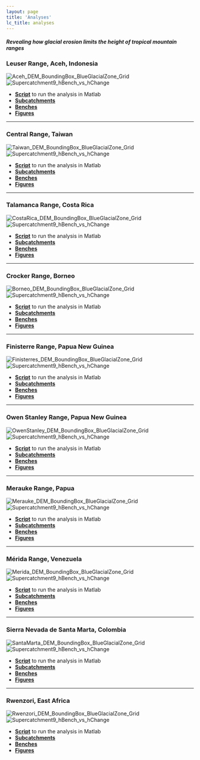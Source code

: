 ```yaml
---
layout: page
title: 'Analyses'
lc_title: analyses
---
```


#### *Revealing how glacial erosion limits the height of tropical mountain ranges*

### Leuser Range, Aceh, Indonesia

![Aceh_DEM_BoundingBox_BlueGlacialZone_Grid](https://raw.githubusercontent.com/mcunningham917/PHdata/master/Aceh/Maps/Aceh_DEM_BoundingBox_BlueGlacialZone_Grid.png)
![Supercatchment9_hBench_vs_hChange](https://raw.githubusercontent.com/mcunningham917/PHanalysis/master/Aceh/Figures/SupercatchmentPHBs/Supercatchment9_hBench_vs_hChange.png)

  * [**Script**](https://github.com/mcunningham917/PHanalysis/blob/master/Aceh/Aceh.m) to run the analysis in Matlab
  * [**Subcatchments**](https://github.com/mcunningham917/PHanalysis/blob/master/Aceh/Subcatchments/25mStep)
  * [**Benches**](https://github.com/mcunningham917/PHanalysis/blob/master/Aceh/PHBs/Cusum02_BenchLength3Steps/AllSupercatchments) 
  * [**Figures**](https://github.com/mcunningham917/PHanalysis/blob/master/Aceh/Figures/SupercatchmentPHBs) 

___



### Central Range, Taiwan

![Taiwan_DEM_BoundingBox_BlueGlacialZone_Grid](https://raw.githubusercontent.com/mcunningham917/PHdata/master/Taiwan/Maps/Taiwan_DEM_BoundingBox_BlueGlacialZone_Grid.png)
![Supercatchment9_hBench_vs_hChange](https://raw.githubusercontent.com/mcunningham917/PHanalysis/master/Taiwan/Figures/SupercatchmentPHBs/Supercatchment9_hBench_vs_hChange.png)

  * [**Script**](https://github.com/mcunningham917/PHanalysis/blob/master/Taiwan/Taiwan.m) to run the analysis in Matlab
  * [**Subcatchments**](https://github.com/mcunningham917/PHanalysis/blob/master/Taiwan/Subcatchments/25mStep)
  * [**Benches**](https://github.com/mcunningham917/PHanalysis/blob/master/Taiwan/PHBs/Cusum02_BenchLength3Steps/AllSupercatchments) 
  * [**Figures**](https://github.com/mcunningham917/PHanalysis/blob/master/Taiwan/Figures/SupercatchmentPHBs) 

___



### Talamanca Range, Costa Rica

![CostaRica_DEM_BoundingBox_BlueGlacialZone_Grid](https://raw.githubusercontent.com/mcunningham917/PHdata/master/CostaRica/Maps/CostaRica_DEM_BoundingBox_BlueGlacialZone_Grid.png)
![Supercatchment9_hBench_vs_hChange](https://raw.githubusercontent.com/mcunningham917/PHanalysis/master/CostaRica/Figures/SupercatchmentPHBs/Supercatchment9_hBench_vs_hChange.png)

  * [**Script**](https://github.com/mcunningham917/PHanalysis/blob/master/CostaRica/CostaRica.m) to run the analysis in Matlab
  * [**Subcatchments**](https://github.com/mcunningham917/PHanalysis/blob/master/CostaRica/Subcatchments/25mStep)
  * [**Benches**](https://github.com/mcunningham917/PHanalysis/blob/master/CostaRica/PHBs/Cusum02_BenchLength3Steps/AllSupercatchments) 
  * [**Figures**](https://github.com/mcunningham917/PHanalysis/blob/master/CostaRica/Figures/SupercatchmentPHBs) 

___




### Crocker Range, Borneo

![Borneo_DEM_BoundingBox_BlueGlacialZone_Grid](https://raw.githubusercontent.com/mcunningham917/PHdata/master/Borneo/Maps/Borneo_DEM_BoundingBox_BlueGlacialZone_Grid.png)
![Supercatchment9_hBench_vs_hChange](https://raw.githubusercontent.com/mcunningham917/PHanalysis/master/Borneo/Figures/SupercatchmentPHBs/Supercatchment9_hBench_vs_hChange.png)

  * [**Script**](https://github.com/mcunningham917/PHanalysis/blob/master/Borneo/Borneo.m) to run the analysis in Matlab
  * [**Subcatchments**](https://github.com/mcunningham917/PHanalysis/blob/master/Borneo/Subcatchments/25mStep)
  * [**Benches**](https://github.com/mcunningham917/PHanalysis/blob/master/Borneo/PHBs/Cusum02_BenchLength3Steps/AllSupercatchments) 
  * [**Figures**](https://github.com/mcunningham917/PHanalysis/blob/master/Borneo/Figures/SupercatchmentPHBs) 

___



### Finisterre Range, Papua New Guinea

![Finisterres_DEM_BoundingBox_BlueGlacialZone_Grid](https://raw.githubusercontent.com/mcunningham917/PHdata/master/Finisterres/Maps/Finisterres_DEM_BoundingBox_BlueGlacialZone_Grid.png)
![Supercatchment9_hBench_vs_hChange](https://raw.githubusercontent.com/mcunningham917/PHanalysis/master/Finisterres/Figures/SupercatchmentPHBs/Supercatchment9_hBench_vs_hChange.png)

  * [**Script**](https://github.com/mcunningham917/PHanalysis/blob/master/Finisterres/Finisterres.m) to run the analysis in Matlab
  * [**Subcatchments**](https://github.com/mcunningham917/PHanalysis/blob/master/Finisterres/Subcatchments/25mStep)
  * [**Benches**](https://github.com/mcunningham917/PHanalysis/blob/master/Finisterres/PHBs/Cusum02_BenchLength3Steps/AllSupercatchments) 
  * [**Figures**](https://github.com/mcunningham917/PHanalysis/blob/master/Finisterres/Figures/SupercatchmentPHBs) 

___



### Owen Stanley Range, Papua New Guinea

![OwenStanley_DEM_BoundingBox_BlueGlacialZone_Grid](https://raw.githubusercontent.com/mcunningham917/PHdata/master/OwenStanley/Maps/OwenStanley_DEM_BoundingBox_BlueGlacialZone_Grid.png)
![Supercatchment9_hBench_vs_hChange](https://raw.githubusercontent.com/mcunningham917/PHanalysis/master/OwenStanley/Figures/SupercatchmentPHBs/Supercatchment9_hBench_vs_hChange.png)

  * [**Script**](https://github.com/mcunningham917/PHanalysis/blob/master/OwenStanley/OwenStanley.m) to run the analysis in Matlab
  * [**Subcatchments**](https://github.com/mcunningham917/PHanalysis/blob/master/OwenStanley/Subcatchments/25mStep)
  * [**Benches**](https://github.com/mcunningham917/PHanalysis/blob/master/OwenStanley/PHBs/Cusum02_BenchLength3Steps/AllSupercatchments) 
  * [**Figures**](https://github.com/mcunningham917/PHanalysis/blob/master/OwenStanley/Figures/SupercatchmentPHBs) 

___



### Merauke Range, Papua

![Merauke_DEM_BoundingBox_BlueGlacialZone_Grid](https://raw.githubusercontent.com/mcunningham917/PHdata/master/Merauke/Maps/Merauke_DEM_BoundingBox_BlueGlacialZone_Grid.png)
![Supercatchment9_hBench_vs_hChange](https://raw.githubusercontent.com/mcunningham917/PHanalysis/master/Merauke/Figures/SupercatchmentPHBs/Supercatchment9_hBench_vs_hChange.png)

  * [**Script**](https://github.com/mcunningham917/PHanalysis/blob/master/Merauke/Merauke.m) to run the analysis in Matlab
  * [**Subcatchments**](https://github.com/mcunningham917/PHanalysis/blob/master/Merauke/Subcatchments/25mStep)
  * [**Benches**](https://github.com/mcunningham917/PHanalysis/blob/master/Merauke/PHBs/Cusum02_BenchLength3Steps/AllSupercatchments) 
  * [**Figures**](https://github.com/mcunningham917/PHanalysis/blob/master/Merauke/Figures/SupercatchmentPHBs) 

___



### Mérida Range, Venezuela

![Merida_DEM_BoundingBox_BlueGlacialZone_Grid](https://raw.githubusercontent.com/mcunningham917/PHdata/master/Merida/Maps/Merida_DEM_BoundingBox_BlueGlacialZone_Grid.png)
![Supercatchment9_hBench_vs_hChange](https://raw.githubusercontent.com/mcunningham917/PHanalysis/master/Merida/Figures/SupercatchmentPHBs/Supercatchment9_hBench_vs_hChange.png)

  * [**Script**](https://github.com/mcunningham917/PHanalysis/blob/master/Merida/Merida.m) to run the analysis in Matlab
  * [**Subcatchments**](https://github.com/mcunningham917/PHanalysis/blob/master/Merida/Subcatchments/25mStep)
  * [**Benches**](https://github.com/mcunningham917/PHanalysis/blob/master/Merida/PHBs/Cusum02_BenchLength3Steps/AllSupercatchments) 
  * [**Figures**](https://github.com/mcunningham917/PHanalysis/blob/master/Merida/Figures/SupercatchmentPHBs) 

___



### Sierra Nevada de Santa Marta, Colombia

![SantaMarta_DEM_BoundingBox_BlueGlacialZone_Grid](https://raw.githubusercontent.com/mcunningham917/PHdata/master/SantaMarta/Maps/SantaMarta_DEM_BoundingBox_BlueGlacialZone_Grid.png)
![Supercatchment9_hBench_vs_hChange](https://raw.githubusercontent.com/mcunningham917/PHanalysis/master/SantaMarta/Figures/SupercatchmentPHBs/Supercatchment9_hBench_vs_hChange.png)

  * [**Script**](https://github.com/mcunningham917/PHanalysis/blob/master/SantaMarta/SantaMarta.m) to run the analysis in Matlab
  * [**Subcatchments**](https://github.com/mcunningham917/PHanalysis/blob/master/SantaMarta/Subcatchments/25mStep)
  * [**Benches**](https://github.com/mcunningham917/PHanalysis/blob/master/SantaMarta/PHBs/Cusum02_BenchLength3Steps/AllSupercatchments) 
  * [**Figures**](https://github.com/mcunningham917/PHanalysis/blob/master/SantaMarta/Figures/SupercatchmentPHBs) 

___



### Rwenzori, East Africa

![Rwenzori_DEM_BoundingBox_BlueGlacialZone_Grid](https://raw.githubusercontent.com/mcunningham917/PHdata/master/Rwenzori/Maps/Rwenzori_DEM_BoundingBox_BlueGlacialZone_Grid.png)
![Supercatchment9_hBench_vs_hChange](https://raw.githubusercontent.com/mcunningham917/PHanalysis/master/Rwenzori/Figures/SupercatchmentPHBs/Supercatchment9_hBench_vs_hChange.png)

  * [**Script**](https://github.com/mcunningham917/PHanalysis/blob/master/Rwenzori/Rwenzori.m) to run the analysis in Matlab
  * [**Subcatchments**](https://github.com/mcunningham917/PHanalysis/blob/master/Rwenzori/Subcatchments/25mStep)
  * [**Benches**](https://github.com/mcunningham917/PHanalysis/blob/master/Rwenzori/PHBs/Cusum02_BenchLength3Steps/AllSupercatchments) 
  * [**Figures**](https://github.com/mcunningham917/PHanalysis/blob/master/Rwenzori/Figures/SupercatchmentPHBs) 

